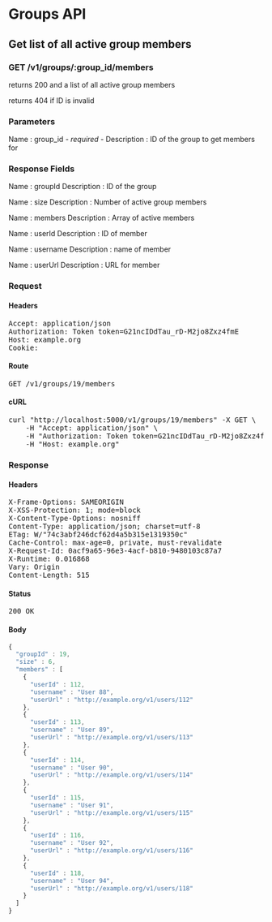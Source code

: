 # Groups API

## Get list of all active group members

### GET /v1/groups/:group_id/members

returns 200 and a list of all active group members

returns 404 if ID is invalid

### Parameters

Name : group_id *- required -*
Description : ID of the group to get members for


### Response Fields

Name : groupId
Description : ID of the group

Name : size
Description : Number of active group members

Name : members
Description : Array of active members

Name : userId
Description : ID of member

Name : username
Description : name of member

Name : userUrl
Description : URL for member

### Request

#### Headers

<pre>Accept: application/json
Authorization: Token token=G21ncIDdTau_rD-M2jo8Zxz4fmE
Host: example.org
Cookie: </pre>

#### Route

<pre>GET /v1/groups/19/members</pre>

#### cURL

<pre class="request">curl &quot;http://localhost:5000/v1/groups/19/members&quot; -X GET \
	-H &quot;Accept: application/json&quot; \
	-H &quot;Authorization: Token token=G21ncIDdTau_rD-M2jo8Zxz4fmE&quot; \
	-H &quot;Host: example.org&quot;</pre>

### Response

#### Headers

<pre>X-Frame-Options: SAMEORIGIN
X-XSS-Protection: 1; mode=block
X-Content-Type-Options: nosniff
Content-Type: application/json; charset=utf-8
ETag: W/&quot;74c3abf246dcf62d4a5b315e1319350c&quot;
Cache-Control: max-age=0, private, must-revalidate
X-Request-Id: 0acf9a65-96e3-4acf-b810-9480103c87a7
X-Runtime: 0.016868
Vary: Origin
Content-Length: 515</pre>

#### Status

<pre>200 OK</pre>

#### Body

```javascript
{
  "groupId" : 19,
  "size" : 6,
  "members" : [
    {
      "userId" : 112,
      "username" : "User 88",
      "userUrl" : "http://example.org/v1/users/112"
    },
    {
      "userId" : 113,
      "username" : "User 89",
      "userUrl" : "http://example.org/v1/users/113"
    },
    {
      "userId" : 114,
      "username" : "User 90",
      "userUrl" : "http://example.org/v1/users/114"
    },
    {
      "userId" : 115,
      "username" : "User 91",
      "userUrl" : "http://example.org/v1/users/115"
    },
    {
      "userId" : 116,
      "username" : "User 92",
      "userUrl" : "http://example.org/v1/users/116"
    },
    {
      "userId" : 118,
      "username" : "User 94",
      "userUrl" : "http://example.org/v1/users/118"
    }
  ]
}
```
